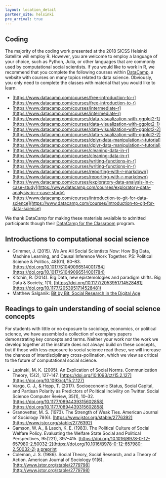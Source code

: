 ```yaml
---
layout: location_detail
partner_site: helsinki
pre_arrival: true
---
```


## Coding

The majority of the coding work presented at the 2018 SICSS Helsinki Satellite will employ R.
However, you are welcome to employ a language of your choice, such as Python, Julia, or other languages that are commonly used by computational social scientists.
If you would like to work in R, we recommend that you complete the following courses within [DataCamp](https://www.datacamp.com), a website with courses on many topics related to data science.
Obviously, you only need to complete the classes with material that you would like to learn.

  - [https://www.datacamp.com/courses/free-introduction-to-r](https://www.datacamp.com/courses/free-introduction-to-r)
  - [https://www.datacamp.com/courses/intermediate-r](https://www.datacamp.com/courses/intermediate-r)
  - [https://www.datacamp.com/courses/data-visualization-with-ggplot2-1](https://www.datacamp.com/courses/data-visualization-with-ggplot2-1)
  - [https://www.datacamp.com/courses/data-visualization-with-ggplot2-2](https://www.datacamp.com/courses/data-visualization-with-ggplot2-2)
  - [https://www.datacamp.com/courses/dplyr-data-manipulation-r-tutorial](https://www.datacamp.com/courses/dplyr-data-manipulation-r-tutorial)
  - [https://www.datacamp.com/courses/cleaning-data-in-r](https://www.datacamp.com/courses/cleaning-data-in-r)
  - [https://www.datacamp.com/courses/writing-functions-in-r](https://www.datacamp.com/courses/writing-functions-in-r)
  - [https://www.datacamp.com/courses/reporting-with-r-markdown](https://www.datacamp.com/courses/reporting-with-r-markdown)
  - [https://www.datacamp.com/courses/exploratory-data-analysis-in-r-case-study](https://www.datacamp.com/courses/exploratory-data-analysis-in-r-case-study)
  - [https://www.datacamp.com/courses/introduction-to-git-for-data-science](https://www.datacamp.com/courses/introduction-to-git-for-data-science)

We thank DataCamp for making these materials avaialble to admitted participants though their [DataCamp for the Classroom](https://www.datacamp.com/groups/education) program.

## Introductions to computational social science

* Grimmer, J. (2015). We Are All Social Scientists Now: How Big Data, Machine Learning, and Causal Inference Work Together. PS: Political Science & Politics, 48(01), 80–83. [https://doi.org/10.1017/S1049096514001784](https://doi.org/10.1017/S1049096514001784)
* Kitchin, R. (2014). Big Data, new epistemologies and paradigm shifts. Big Data & Society, 1(1), [https://doi.org/10.1177/2053951714528481](https://doi.org/10.1177/2053951714528481)
* Matthew Salganik: [Bit by Bit: Social Research in the Digital Age](http://www.bitbybitbook.com)

## Readings to gain understanding of social science concepts

For students with little or no exposure to sociology, economics, or political science, we have assembled a collection of exemplary papers demonstrating key concepts and terms.
Neither your work nor the work we develop together at the institute does not always build on these concepts, but if those with less exposure to social science read these, we will increase the chances of interdisciplinary cross-pollination, which we view as critical to the future of computational social science.

* Lapinski, M. K. (2005). An Explication of Social Norms. Communication Theory, 15(2), 127–147. [https://doi.org/10.1093/ct/15.2.127](https://doi.org/10.1093/ct/15.2.127)
* Vargo, C. J., & Hopp, T. (2017). Socioeconomic Status, Social Capital, and Partisan Polarity as Predictors of Political Incivility on Twitter. Social Science Computer Review, 35(1), 10–32. [https://doi.org/10.1177/0894439315602858](https://doi.org/10.1177/0894439315602858)
* Granovetter, M. S. (1973). The Strength of Weak Ties. American Journal of Sociology 78(6).
[https://www.jstor.org/stable/2776392](https://www.jstor.org/stable/2776392)
* Gamson, W. A., & Lasch, K. E. (1983). The Political Culture of Social Welfare Policy. Evaluating the Welfare State Social and Political Perspectives, 95(221), 397–415. [https://doi.org/10.1016/B978-0-12-657980-2.50032-2](https://doi.org/10.1016/B978-0-12-657980-2.50032-2) [a preprint](https://deepblue.lib.umich.edu/bitstream/handle/2027.42/51014/242.pdf?sequence=1&isAllowed=y)
* Coleman, J. S. (1986). Social Theory, Social Research, and a Theory of Action. American Journal of Sociology 91(6). [http://www.jstor.org/stable/2779798](http://www.jstor.org/stable/2779798)
